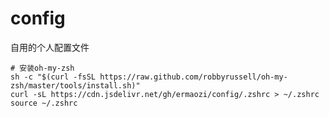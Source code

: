 # config
自用的个人配置文件


``` shell
# 安装oh-my-zsh
sh -c "$(curl -fsSL https://raw.github.com/robbyrussell/oh-my-zsh/master/tools/install.sh)"
curl -sL https://cdn.jsdelivr.net/gh/ermaozi/config/.zshrc > ~/.zshrc
source ~/.zshrc
```
